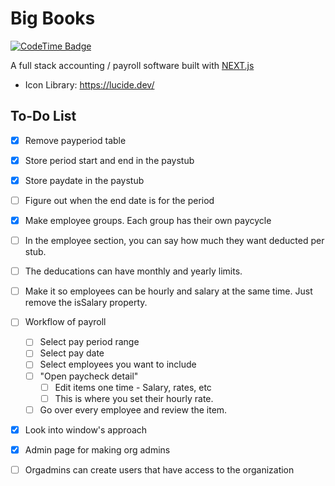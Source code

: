 # Big Books

[![CodeTime Badge](https://img.shields.io/endpoint?style=flat&color=789283&url=https%3A%2F%2Fapi.codetime.dev%2Fv3%2Fusers%2Fshield%3Fuid%3D17035%26project%3DBigBooks)](https://codetime.dev)

A full stack accounting / payroll software built with [NEXT.js](https://nextjs.org/)
- Icon Library: https://lucide.dev/

## To-Do List
- [X] Remove payperiod table
- [X] Store period start and end in the paystub
- [X] Store paydate in the paystub 
- [ ] Figure out when the end date is for the period
- [X] Make employee groups. Each group has their own paycycle
- [ ] In the employee section, you can say how much they want deducted per stub.
- [ ] The deducations can have monthly and yearly limits. 
- [ ] Make it so employees can be hourly and salary at the same time. Just remove the isSalary property. 
- [ ] Workflow of payroll
    - [ ] Select pay period range
    - [ ] Select pay date 
    - [ ] Select employees you want to include
    - [ ] "Open paycheck detail"
        - [ ] Edit items one time - Salary, rates, etc
        - [ ] This is where you set their hourly rate. 
    - [ ] Go over every employee and review the item. 
- [X] Look into window's approach 
- [X] Admin page for making org admins
- [ ] Orgadmins can create users that have access to the organization

